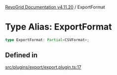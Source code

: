 [RevoGrid Documentation v4.11.20](README.md) / ExportFormat

# Type Alias: ExportFormat

```ts
type ExportFormat: Partial<CSVFormat>;
```

## Defined in

[src/plugins/export/export.plugin.ts:17](https://github.com/revolist/revogrid/blob/4b7a998aefffde7f50261e3e7336253a89c4c269/src/plugins/export/export.plugin.ts#L17)
